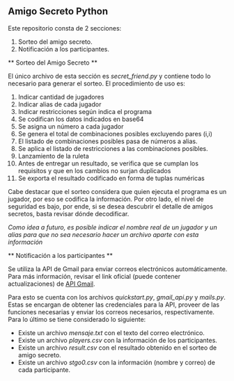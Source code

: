 ## Amigo Secreto Python

Este repositorio consta de 2 secciones:

1. Sorteo del amigo secreto.
2. Notificación a los participantes.

** Sorteo del Amigo Secreto **

El único archivo de esta sección es *secret_friend.py* y contiene todo lo necesario para generar el sorteo.
El procedimiento de uso es:

1. Indicar cantidad de jugadores
2. Indicar alias de cada jugador
3. Indicar restricciones según indica el programa
4. Se codifican los datos indicados en base64
5. Se asigna un número a cada jugador
6. Se genera el total de combinaciones posibles excluyendo pares (i,i)
7. El listado de combinaciones posibles pasa de números a alias.
8. Se aplica el listado de restricciones a las combinaciones posibles.
9. Lanzamiento de la ruleta
10. Antes de entregar un resultado, se verifica que se cumplan los requisitos y que en los cambios no surjan duplicados
11. Se exporta el resultado codificado en forma de tuplas numéricas

Cabe destacar que el sorteo considera que quien ejecuta el programa es un jugador, por eso se codifica la información.
Por otro lado, el nivel de seguridad es bajo, por ende, si se desea descubrir el detalle de amigos secretos, basta revisar dónde decodificar.

*Como idea a futuro, es posible indicar el nombre real de un jugador y un alias para que no sea necesario hacer un archivo aparte con esta información*

** Notificación a los participantes **

Se utiliza la API de Gmail para enviar correos electrónicos automáticamente. 
Para más información, revisar el link oficial (puede contener actualizaciones) de [API Gmail](https://developers.google.com/gmail/api).

Para esto se cuenta con los archivos *quickstart.py*, *gmail_api.py* y *mails.py*. Estas se encargan de obtener las credenciales para la API, proveer de las funciones necesarias y enviar los correos necesarios, respectivamente.
Para lo último se tiene considerado lo siguiente:

- Existe un archivo *mensaje.txt* con el texto del correo electrónico.
- Existe un archivo *players.csv* con la información de los participantes.
- Existe un archivo *result.csv* con el resultado obtenido en el sorteo de amigo secreto.
- Existe un archivo *stgo0.csv* con la información (nombre y correo) de cada participante.
